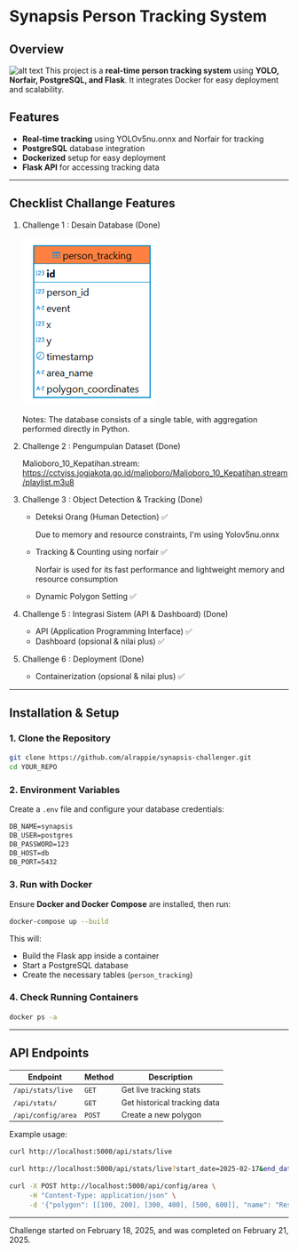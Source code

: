 # Synapsis Person Tracking System

## Overview
![alt text](<Live Streaming with Bounding Box - Google Chrome 2025-02-21 22-05-51 (1).gif>)
This project is a **real-time person tracking system** using **YOLO, Norfair, PostgreSQL, and Flask**. It integrates Docker for easy deployment and scalability.

## Features

- **Real-time tracking** using YOLOv5nu.onnx and Norfair for tracking
- **PostgreSQL** database integration
- **Dockerized** setup for easy deployment
- **Flask API** for accessing tracking data

---
## Checklist Challange Features

1. Challenge 1 : Desain Database (Done)

    ![alt text](image.png)

    Notes: 
    The database consists of a single table, with aggregation performed directly in Python. 

2. Challenge 2 : Pengumpulan Dataset (Done)

    Malioboro_10_Kepatihan.stream: https://cctvjss.jogjakota.go.id/malioboro/Malioboro_10_Kepatihan.stream/playlist.m3u8

3. Challenge 3 : Object Detection & Tracking (Done)

    - Deteksi Orang (Human Detection) ✅

        Due to memory and resource constraints, I'm using Yolov5nu.onnx

    - Tracking & Counting using norfair ✅

        Norfair is used for its fast performance and lightweight memory and resource consumption

    - Dynamic Polygon Setting ✅

4. Challenge 5 : Integrasi Sistem (API & Dashboard) (Done)

    - API (Application Programming Interface) ✅
    - Dashboard (opsional & nilai plus) ✅

5. Challenge 6 : Deployment (Done)

    - Containerization (opsional & nilai plus) ✅
---

## Installation & Setup

### **1. Clone the Repository**

```bash
git clone https://github.com/alrappie/synapsis-challenger.git
cd YOUR_REPO
```

### **2. Environment Variables**

Create a `.env` file and configure your database credentials:

```env
DB_NAME=synapsis
DB_USER=postgres
DB_PASSWORD=123
DB_HOST=db
DB_PORT=5432
```

### **3. Run with Docker**

Ensure **Docker and Docker Compose** are installed, then run:

```bash
docker-compose up --build
```

This will:

- Build the Flask app inside a container
- Start a PostgreSQL database
- Create the necessary tables (`person_tracking`)

### **4. Check Running Containers**

```bash
docker ps -a
```

---


## API Endpoints

| Endpoint             | Method | Description                  |
| -------------------- | ------ | ---------------------------- |
| `/api/stats/live`    | `GET`  | Get live tracking stats      |
| `/api/stats/` | `GET`  | Get historical tracking data |
| `/api/config/area` | `POST`  | Create a new polygon |
Example usage:

```bash
curl http://localhost:5000/api/stats/live
```
```bash
curl http://localhost:5000/api/stats/live?start_date=2025-02-17&end_date=2025-02-25&limit=30&offset=0
```
```bash
curl -X POST http://localhost:5000/api/config/area \
     -H "Content-Type: application/json" \
     -d '{"polygon": [[100, 200], [300, 400], [500, 600]], "name": "Restricted Zone"}'
```
---
Challenge started on February 18, 2025, and was completed on February 21, 2025.